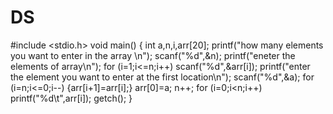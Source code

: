 # DS
#include <stdio.h>
void main()
{   int a,n,i,arr[20];
    printf("how many elements you want to enter in the array \n");
    scanf("%d",&n);
    printf("eneter the elements of array\n");
    for (i=1;i<=n;i++)
        scanf("%d",&arr[i]);
    printf("enter the element you want to enter at the first location\n");
    scanf("%d",&a);
     for (i=n;i<=0;i--)
     {arr[i+1]=arr[i];}
      arr[0]=a;
      n++;
      for (i=0;i<n;i++)
      printf("%d\t",arr[i]);
      getch();
}
